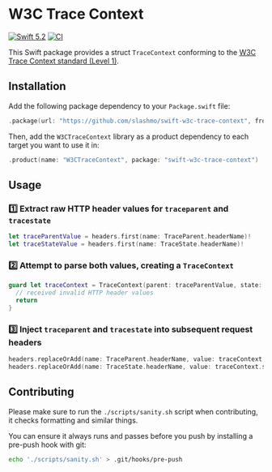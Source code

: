 # W3C Trace Context

[![Swift 5.2](https://img.shields.io/badge/Swift-5.2-ED523F.svg?style=flat)](https://swift.org/download/)
[![CI](https://github.com/slashmo/swift-w3c-trace-context/workflows/CI/badge.svg)](https://github.com/slashmo/swift-w3c-trace-context/actions?query=workflow%3ACI)

This Swift package provides a struct `TraceContext` conforming to
the [W3C Trace Context standard (Level 1)](https://www.w3.org/TR/2020/REC-trace-context-1-20200206/).

## Installation

Add the following package dependency to your `Package.swift` file:

```swift
.package(url: "https://github.com/slashmo/swift-w3c-trace-context", from: "0.1.0")
```

Then, add the `W3CTraceContext` library as a product dependency to each target you want to use it in:

```swift
.product(name: "W3CTraceContext", package: "swift-w3c-trace-context")
```

## Usage

### 1️⃣ Extract raw HTTP header values for `traceparent` and `tracestate`

```swift
let traceParentValue = headers.first(name: TraceParent.headerName)!
let traceStateValue = headers.first(name: TraceState.headerName)!
```

### 2️⃣ Attempt to parse both values, creating a `TraceContext`

```swift
guard let traceContext = TraceContext(parent: traceParentValue, state: traceStateValue) else {
  // received invalid HTTP header values
  return
}
```

### 3️⃣ Inject `traceparent` and `tracestate` into subsequent request headers

```swift
headers.replaceOrAdd(name: TraceParent.headerName, value: traceContext.parent.rawValue)
headers.replaceOrAdd(name: TraceState.headerName, value: traceContext.state.rawValue)
```

## Contributing

Please make sure to run the `./scripts/sanity.sh` script when contributing, it checks formatting and similar things.

You can ensure it always runs and passes before you push by installing a pre-push hook with git:

```sh
echo './scripts/sanity.sh' > .git/hooks/pre-push
```
